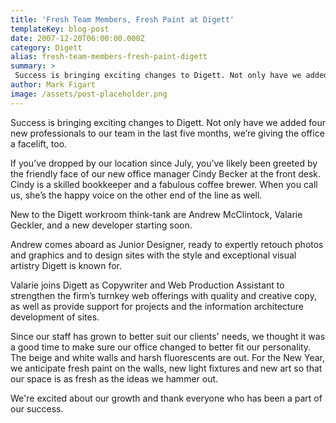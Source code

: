 ```yaml
---
title: 'Fresh Team Members, Fresh Paint at Digett'
templateKey: blog-post
date: 2007-12-20T06:00:00.000Z
category: Digett
alias: fresh-team-members-fresh-paint-digett
summary: > 
 Success is bringing exciting changes to Digett. Not only have we added four new professionals to our team in the last five months, we’re giving the office a facelift, too.
author: Mark Figart
image: /assets/post-placeholder.png
---
```


Success is bringing exciting changes to Digett. Not only have we added four new professionals to our team in the last five months, we’re giving the office a facelift, too.

If you’ve dropped by our location since July, you’ve likely been greeted by the friendly face of our new office manager Cindy Becker at the front desk. Cindy is a skilled bookkeeper and a fabulous coffee brewer. When you call us, she’s the happy voice on the other end of the line as well.

New to the Digett workroom think-tank are Andrew McClintock, Valarie Geckler, and a new developer starting soon.

Andrew comes aboard as Junior Designer, ready to expertly retouch photos and graphics and to design sites with the style and exceptional visual artistry Digett is known for.

Valarie joins Digett as Copywriter and Web Production Assistant to strengthen the firm’s turnkey web offerings with quality and creative copy, as well as provide support for projects and the information architecture development of sites.

Since our staff has grown to better suit our clients' needs, we thought it was a good time to make sure our office changed to better fit our personality. The beige and white walls and harsh fluorescents are out. For the New Year, we anticipate fresh paint on the walls, new light fixtures and new art so that our space is as fresh as the ideas we hammer out.

We're excited about our growth and thank everyone who has been a part of our success.